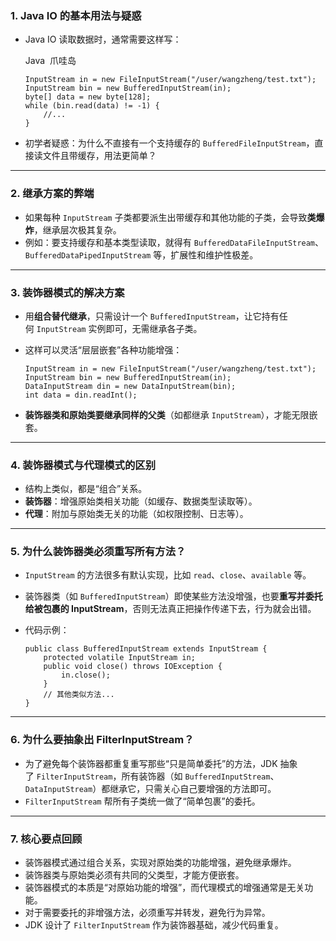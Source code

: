 ### 1. Java IO 的基本用法与疑惑

- Java IO 读取数据时，通常需要这样写：
    
    Java  爪哇岛
    
    ```
    InputStream in = new FileInputStream("/user/wangzheng/test.txt");
    InputStream bin = new BufferedInputStream(in);
    byte[] data = new byte[128];
    while (bin.read(data) != -1) {
        //...
    }
    ```
    
- 初学者疑惑：为什么不直接有一个支持缓存的 `BufferedFileInputStream`，直接读文件且带缓存，用法更简单？
    

---

### 2. 继承方案的弊端

- 如果每种 `InputStream` 子类都要派生出带缓存和其他功能的子类，会导致**类爆炸**，继承层次极其复杂。
- 例如：要支持缓存和基本类型读取，就得有 `BufferedDataFileInputStream`、`BufferedDataPipedInputStream` 等，扩展性和维护性极差。

---

### 3. 装饰器模式的解决方案

- 用**组合替代继承**，只需设计一个 `BufferedInputStream`，让它持有任何 `InputStream` 实例即可，无需继承各子类。
    
- 这样可以灵活“层层嵌套”各种功能增强：
    
    ```
    InputStream in = new FileInputStream("/user/wangzheng/test.txt");
    InputStream bin = new BufferedInputStream(in);
    DataInputStream din = new DataInputStream(bin);
    int data = din.readInt();
    ```
    
- **装饰器类和原始类要继承同样的父类**（如都继承 `InputStream`），才能无限嵌套。
    

---

### 4. 装饰器模式与代理模式的区别

- 结构上类似，都是“组合”关系。
- **装饰器**：增强原始类相关功能（如缓存、数据类型读取等）。
- **代理**：附加与原始类无关的功能（如权限控制、日志等）。

---

### 5. 为什么装饰器类必须重写所有方法？

- `InputStream` 的方法很多有默认实现，比如 `read`、`close`、`available` 等。
    
- 装饰器类（如 `BufferedInputStream`）即使某些方法没增强，也要**重写并委托给被包裹的 InputStream**，否则无法真正把操作传递下去，行为就会出错。
    
- 代码示例：
    ```
    public class BufferedInputStream extends InputStream {
        protected volatile InputStream in;
        public void close() throws IOException {
            in.close();
        }
        // 其他类似方法...
    }
    ```
    

---

### 6. 为什么要抽象出 FilterInputStream？

- 为了避免每个装饰器都重复重写那些“只是简单委托”的方法，JDK 抽象了 `FilterInputStream`，所有装饰器（如 `BufferedInputStream`、`DataInputStream`）都继承它，只需关心自己要增强的方法即可。
- `FilterInputStream` 帮所有子类统一做了“简单包裹”的委托。

---

### 7. 核心要点回顾

- 装饰器模式通过组合关系，实现对原始类的功能增强，避免继承爆炸。
- 装饰器类与原始类必须有共同的父类型，才能方便嵌套。
- 装饰器模式的本质是“对原始功能的增强”，而代理模式的增强通常是无关功能。
- 对于需要委托的非增强方法，必须重写并转发，避免行为异常。
- JDK 设计了 `FilterInputStream` 作为装饰器基础，减少代码重复。